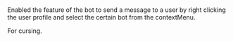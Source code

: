 ###
Enabled the feature of the bot to send a message to a user by right clicking the user profile and select the certain bot from the contextMenu.

For cursing. 
